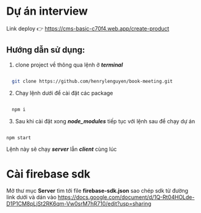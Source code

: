 # Dự án interview 

Link deploy 👉 https://cms-basic-c70f4.web.app/create-product

## Hướng dẫn sử dụng:
1. clone project về thông qua lệnh ở ***terminal***

```bash

  git clone https://github.com/henrylenguyen/book-meeting.git

```
2. Chạy lệnh dưới để cài đặt các package

```bash

  npm i

```

3. Sau khi cài đặt xong ***node_modules*** tiếp tục với lệnh sau để chạy dự án

```bash

npm start

```

Lệnh này sẽ chạy ***server*** lẫn ***client*** cùng lúc


# Cài firebase sdk
 Mở thư mục **Server** tìm tới file **firebase-sdk.json** sao chép sdk từ đường link dưới và dán vào 
https://docs.google.com/document/d/1Q-Rt04HOLde-D1P1CM8pLjSt2RK6qm-Vw0srM7hR710/edit?usp=sharing